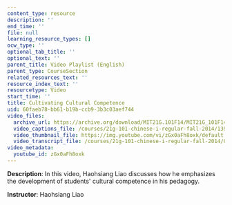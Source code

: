 ```yaml
---
content_type: resource
description: ''
end_time: ''
file: null
learning_resource_types: []
ocw_type: ''
optional_tab_title: ''
optional_text: ''
parent_title: Video Playlist (English)
parent_type: CourseSection
related_resources_text: ''
resource_index_text: ''
resourcetype: Video
start_time: ''
title: Cultivating Cultural Competence
uid: 60faeb78-bb61-b19b-ccb9-3b3c03aef744
video_files:
  archive_url: https://archive.org/download/MIT21G.101F14/MIT21G_101F14_Cultural_Competence_English_300k.mp4
  video_captions_file: /courses/21g-101-chinese-i-regular-fall-2014/1390ed4826ef52aca9c952a0424dcd2a_zGx0aFh8oxk.vtt
  video_thumbnail_file: https://img.youtube.com/vi/zGx0aFh8oxk/default.jpg
  video_transcript_file: /courses/21g-101-chinese-i-regular-fall-2014/07381627bea73d464948d136c05274dc_zGx0aFh8oxk.pdf
video_metadata:
  youtube_id: zGx0aFh8oxk
---
```


**Description**: In this video, Haohsiang Liao discusses how he emphasizes the development of students' cultural competence in his pedagogy.

**Instructor**: Haohsiang Liao



